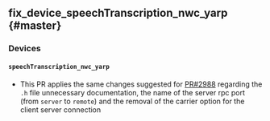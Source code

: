 fix_device_speechTranscription_nwc_yarp {#master}
---------------

### Devices

#### `speechTranscription_nwc_yarp`

* This PR applies the same changes suggested for [PR#2988](https://github.com/robotology/yarp/pull/2988) regarding the `.h` file unnecessary documentation, the name of the server rpc port (from `server` to `remote`) and the removal of the carrier option for the client server connection

